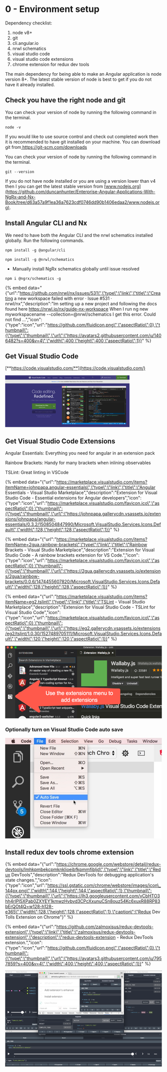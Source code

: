 # 0 - Environment setup

Dependency checklist:

1. node v8+
2. git
3. cli.angular.io
4. nrwl schematics
5. visual studio code
6. visual studio code extensions
7. chrome extension for redux dev tools

The main dependency for being able to make an Angular application is node version 8+. The latest stable version of node is best to get if you do not have it already installed.

## Check you have the right node and git

You can check your version of node by running the following command in the terminal.

```text
node -v
```

If you would like to use source control and check out completed work then it is recommended to have git installed on your machine. You can download git from[ https://git-scm.com/downloads ](https://git-scm.com/downloads%20)

You can check your version of node by running the following command in the terminal.

```text
git --version
```

If you do not have node installed or you are using a version lower than v4 then I you can get the latest stable version from [www.nodejs.org](https://github.com/duncanhunter/Enterprise-Angular-Applications-With-NgRx-and-Nx-Book/tree/d63a57a9f1ea36a7623cdf0746dd90b1406edaa2/www.nodejs.org).

## Install Angular CLI and Nx

We need to have both the Angular CLI and the nrwl schematics installed globally. Run the following commands.

```text
npm install -g @angular/cli
```

```text
npm install -g @nrwl/schematics
```

* Manually install NgRx schematics globally until issue resolved

```text
npm i @ngrx/schematics -g
```

{% embed data="{\"url\":\"https://github.com/nrwl/nx/issues/531\",\"type\":\"link\",\"title\":\"Creating a new workspace failed with error · Issue \#531 · nrwl/nx\",\"description\":\"Im setting up a new project and following the docs found here https://nrwl.io/nx/guide-nx-workspace When I run ng new myworkspacename --collection=@nrwl/schematics I get this error. Could not find ...\",\"icon\":{\"type\":\"icon\",\"url\":\"https://github.com/fluidicon.png\",\"aspectRatio\":0},\"thumbnail\":{\"type\":\"thumbnail\",\"url\":\"https://avatars2.githubusercontent.com/u/1406482?s=400&v=4\",\"width\":400,\"height\":400,\"aspectRatio\":1}}" %}

## **Get Visual Studio Code**  

[**https://code.visualstudio.com/**](https://code.visualstudio.com/)

![](../.gitbook/assets/vscode.png)

## Get **Visual Studio Code**  Extensions

Angular Essentials: Everything you need for angular in an extension pack

Rainbow Brackets: Handy for many brackets when inlining observables

TSLint: Great linting in VSCode

{% embed data="{\"url\":\"https://marketplace.visualstudio.com/items?itemName=johnpapa.angular-essentials\",\"type\":\"link\",\"title\":\"Angular Essentials - Visual Studio Marketplace\",\"description\":\"Extension for Visual Studio Code - Essential extensions for Angular developers\",\"icon\":{\"type\":\"icon\",\"url\":\"https://marketplace.visualstudio.com/favicon.ico\",\"aspectRatio\":0},\"thumbnail\":{\"type\":\"thumbnail\",\"url\":\"https://johnpapa.gallerycdn.vsassets.io/extensions/johnpapa/angular-essentials/0.3.2/1508504847990/Microsoft.VisualStudio.Services.Icons.Default\",\"width\":128,\"height\":128,\"aspectRatio\":1}}" %}

{% embed data="{\"url\":\"https://marketplace.visualstudio.com/items?itemName=2gua.rainbow-brackets\",\"type\":\"link\",\"title\":\"Rainbow Brackets - Visual Studio Marketplace\",\"description\":\"Extension for Visual Studio Code - A rainbow brackets extension for VS Code.\",\"icon\":{\"type\":\"icon\",\"url\":\"https://marketplace.visualstudio.com/favicon.ico\",\"aspectRatio\":0},\"thumbnail\":{\"type\":\"thumbnail\",\"url\":\"https://2gua.gallerycdn.vsassets.io/extensions/2gua/rainbow-brackets/0.0.6/1474455607820/Microsoft.VisualStudio.Services.Icons.Default\",\"width\":128,\"height\":128,\"aspectRatio\":1}}" %}

{% embed data="{\"url\":\"https://marketplace.visualstudio.com/items?itemName=eg2.tslint\",\"type\":\"link\",\"title\":\"TSLint - Visual Studio Marketplace\",\"description\":\"Extension for Visual Studio Code - TSLint for Visual Studio Code\",\"icon\":{\"type\":\"icon\",\"url\":\"https://marketplace.visualstudio.com/favicon.ico\",\"aspectRatio\":0},\"thumbnail\":{\"type\":\"thumbnail\",\"url\":\"https://eg2.gallerycdn.vsassets.io/extensions/eg2/tslint/1.0.30/1527489705111/Microsoft.VisualStudio.Services.Icons.Default\",\"width\":120,\"height\":120,\"aspectRatio\":1}}" %}



![](../.gitbook/assets/2016-11-09_17-02-23.png)

### Optionally turn on **Visual Studio Code  auto save**

![](../.gitbook/assets/2017-07-25_21-00-24.jpg)

## Install redux dev tools chrome extension

{% embed data="{\"url\":\"https://chrome.google.com/webstore/detail/redux-devtools/lmhkpmbekcpmknklioeibfkpmmfibljd\",\"type\":\"link\",\"title\":\"Redux DevTools\",\"description\":\"Redux DevTools for debugging application\'s state changes.\",\"icon\":{\"type\":\"icon\",\"url\":\"https://ssl.gstatic.com/chrome/webstore/images/icon\_144px.png\",\"width\":144,\"height\":144,\"aspectRatio\":1},\"thumbnail\":{\"type\":\"thumbnail\",\"url\":\"https://lh3.googleusercontent.com/vCbHTO3hh4rIPl5XPab0ZXYEY1kmwzHvbvd3CPcXxunuCSn8ouz54Kc6xuxR88RP83bErQOt4Q=w128-h128-e365\",\"width\":128,\"height\":128,\"aspectRatio\":1},\"caption\":\"Redux Dev Tolls Extension on Chrome\"}" %}

{% embed data="{\"url\":\"https://github.com/zalmoxisus/redux-devtools-extension\",\"type\":\"link\",\"title\":\"zalmoxisus/redux-devtools-extension\",\"description\":\"redux-devtools-extension - Redux DevTools extension.\",\"icon\":{\"type\":\"icon\",\"url\":\"https://github.com/fluidicon.png\",\"aspectRatio\":0},\"thumbnail\":{\"type\":\"thumbnail\",\"url\":\"https://avatars3.githubusercontent.com/u/7957859?s=400&v=4\",\"width\":400,\"height\":400,\"aspectRatio\":1}}" %}



![](../.gitbook/assets/redux-dev-tools.png)

